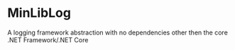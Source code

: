 # MinLibLog
A logging framework abstraction with no dependencies other then the core .NET Framework/.NET Core
